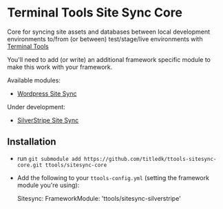 # Terminal Tools Site Sync Core

Core for syncing site assets and databases between local development 
environments to/from (or between) test/stage/live environments
with [Terminal Tools](https://github.com/titledk/ttools-core)

You'll need to add (or write) an additional framework specific module
to make this work with your framework.

Available modules:

* [Wordpress Site Sync](https://github.com/CPHCloud/ttools-sitesync-wordpress)


Under development:

* [SilverStripe Site Sync](https://github.com/titledk/ttools-sitesync-silverstripe)



## Installation

* run `git submodule add https://github.com/titledk/ttools-sitesync-core.git ttools/sitesync-core`
* Add the following to your `ttools-config.yml` (setting the framework module you're using):

	Sitesync:
		FrameworkModule: 'ttools/sitesync-silverstripe'

